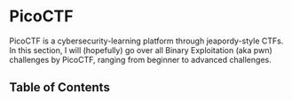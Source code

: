 # PicoCTF

PicoCTF is a cybersecurity-learning platform through jeapordy-style CTFs. In this section, I will (hopefully) go over all Binary Exploitation (aka pwn) challenges by PicoCTF, ranging from beginner to advanced challenges.

## Table of Contents

